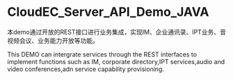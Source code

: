 # CloudEC_Server_API_Demo_JAVA
本demo通过开放的REST接口进行业务集成，实现IM、企业通讯录、IPT业务、音视频会议、业务能力开放等功能。

This DEMO can intergrate services through the REST interfaces to implement functions such as IM,
corporate directory,IPT services,audio and video conferences,adn service capability provisioning.